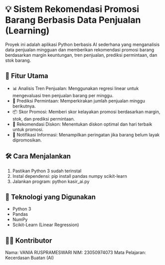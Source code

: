 # 💡 Sistem Rekomendasi Promosi Barang Berbasis Data Penjualan (Learning)
Proyek ini adalah aplikasi Python berbasis AI sederhana yang menganalisis data penjualan mingguan dan memberikan rekomendasi promosi barang berdasarkan margin keuntungan, tren penjualan, prediksi permintaan, dan stok barang.

## 🚀 Fitur Utama
- 📊 Analisis Tren Penjualan: Menggunakan regresi linear untuk mengevaluasi tren penjualan barang per minggu.
- 🧠 Prediksi Permintaan: Memperkirakan jumlah penjualan minggu berikutnya.
- 📦 Skor Promosi: Memberi skor kelayakan promosi berdasarkan margin, stok, dan prediksi permintaan.
- 🎯 Rekomendasi Diskon: Menentukan diskon optimal dan hari terbaik untuk promosi.
- 📢 Notifikasi Informasi: Menampilkan peringatan jika barang belum layak dipromosikan.

## 🛠️ Cara Menjalankan
1. Pastikan Python 3 sudah terinstal
2. Instal dependensi: pip install pandas numpy scikit-learn
3. Jalankan program: python kasir_ai.py

## 🧠 Teknologi yang Digunakan
- Python 3
- Pandas
- NumPy
- Scikit-Learn (Linear Regression)

## 👩‍💻 Kontributor
Nama: VANIA RUSPRAMESWARI
NIM: 23050974073
Mata Pelajaran: Kecerdasan Buatan (AI)
